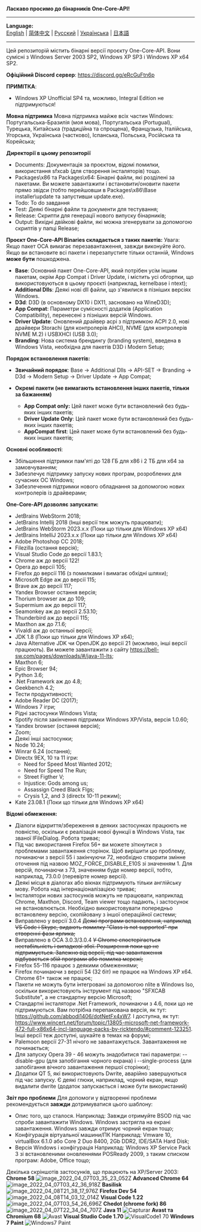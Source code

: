 **Ласкаво просимо до бінарників One-Core-API!**

***
**Language:**    
[English](README.md) | [简体中文](README_CN.md) | [Русский](README_RU.md) | [Українська](README_UK.md) | [日本語](README_JP.md)
***

Цей репозиторій містить бінарні версії проєкту One-Core-API. Вони сумісні з Windows Server 2003 SP2, Windows XP SP3 і Windows XP x64 SP2.

**Офіційний Discord сервер**: https://discord.gg/eRcGuFtn6p

**ПРИМІТКА**:
- Windows XP Unofficial SP4 та, можливо, Integral Edition не підтримуються!

**Мовна підтримка**
Мовна підтримка майже всіх частин Windows: Португальська-Бразилія (моя мова), Португальська (Portugual), Турецька, Китайська (традиційна та спрощена), Французька, Італійська, Угорська, Українська (частково), Іспанська, Польська, Російська та Корейська;

**Директорії в цьому репозиторії**
- Documents: Документація за проєктом, відомі помилки, використання sfxcab (для створення інсталяторів) тощо.
- Packages\x86 та Packages\x64: Бінарні файли, які розділені за пакетами. Ви можете завантажити і встановити/оновити пакети прямо звідси (тобто перейшовши в Packages\x86\Base installer\update та запустивши update.exe).
- Todo: To do завдання
- Test: Деякі бінарні файли та документи для тестування;
- Release: Скрипти для генерації нового випуску бінарників;
- Output: Вихідні двійкові файли, які можна згенерувати за допомогою скриптів у папці Release;

**Проєкт One-Core-API Binaries складається з таких пакетів:**
Увага: Якщо пакет OCA вимагає перезавантаження, завжди виконуйте його. Якщо ви встановите всі пакети і перезапустите тільки останній, Windows **може бути** пошкоджена.
- **Base**: Основний пакет One-Core-API, який потрібен усім іншим пакетам, окрім App Compat і Driver Update, і містить усі обгортки, що використовуються в цьому проєкті (наприклад, kernelbase і ntext);
- **Additional Dlls**: Деякі нові dll файли, що з'явилися в пізніших версіях Windows.
- **D3d**: D3D (в основному DX10 і DX11, засновано на WineD3D);
- **App Compat**: Параметри сумісності додатків (Application Compatibility), перенесені з пізніших версій Windows.
- **Driver Update**: Оновлений драйвер acpi з підтримкою ACPI 2.0, нові драйвери Storachi (для контролерів AHCI), NVME (для контролерів NVME M.2) і USBXHCI (USB 3.0);
- **Branding**: Нова система брендингу (branding system), введена в Windows Vista, необхідна для пакетів D3D і Modern Setup;

**Порядок встановлення пакетів:**
- **Звичайний порядок**: Base -> Additional Dlls -> API-SET -> Branding -> D3d -> Modern Setup -> Driver Update -> App Compat;

- **Окремі пакети (не вимагають встановлення інших пакетів, тільки за бажанням)**
  - **App Compat only:** Цей пакет може бути встановлений без будь-яких інших пакетів;
  - **Driver Update Only**: Цей пакет може бути встановлений без будь-яких інших пакетів;
  - **AppCompat first**: Цей пакет може бути встановлений без будь-яких інших пакетів;

**Основні особливості**:
- Збільшення підтримки пам'яті до 128 ГБ для x86 і 2 ТБ для x64 за замовчуванням;
- Забезпечує підтримку запуску нових програм, розроблених для сучасних ОС Windows;
- Забезпечення підтримки нового обладнання за допомогою нових контролерів із драйверами;


**One-Core-API дозволяє запускати:**
- JetBrains WebStorm 2018;
- JetBrains Intellij 2018 (Інші версії теж можуть працювати);
- JetBrains WebStorm 2023.x.x (Поки що тільки для Windows XP x64)
- JetBrains IntelliJ 2023.x.x (Поки що тільки для Windows XP x64)
- Adobe Photoshop CC 2018;
- Filezilla (остання версія);
- Visual Studio Code до версії 1.83.1;
- Chrome аж до версії 122!
- Opera до версії 105;
- Firefox до версії 116 (з помилками і вимагає обхідні шляхи);
- Microsoft Edge аж до версії 115;
- Brave аж до версії 117;
- Yandex Browser остання версія;
- Thorium browser аж до 109;
- Supermium аж до версії 117;
- Seamonkey аж до версії 2.53.10;
- Thunderbird аж до версії 115;
- Maxthon аж до 7.1.6;
- Vivaldi аж до останньої версії;
- JDK 1.8 (Поки що тільки для Windows XP x64);
- Java Alternative JDK чи OpenJDK до версії 21 (можливо, інші версії працюють). Ви можете завантажити з сайту https://bell-sw.com/pages/downloads/#/java-11-lts;
- Maxthon 6;
- Epic Browser 94;
- Python 3.6;
- .Net Framework аж до 4.8;
- Geekbench 4.2;
- Тести продуктивності;
- Adobe Reader DC (2017);
- Windows 7 ігри;
- Рідні застосунки Windows Vista;
- Spotify після закінчення підтримки Windows XP/Vista, версія 1.0.60;
- Yandex browser (остання версія);
- Zoom;
- Деякі інші застосунки;
- Node 10.24;
- Winrar 6.24 (остання);
- Directx 9EX, 10 та 11 ігри: 
  - Need for Speed Most Wanted 2012;
  - Need for Speed The Run;
  - Street Figther V;
  - Injustice: Gods among us;
  - Assassign Creed Black Flgs;
  - Crysis 1,2, and 3 (directx 10-11 режим);
- Kate 23.08.1 (Поки що тільки для Windows XP x64)


**Відомі обмеження:**
- Діалоги відкриття/збереження в деяких застосунках працюють не повністю, оскільки є реалізація нової функції в Windows Vista, так званої IFileDialog. Робота триває;
- Під час використання Firefox 56+ ви можете зіткнутися з проблемами завантаження сторінок. Щоб вирішити цю проблему, починаючи з версії 55 і закінчуючи 72, необхідно створити змінне оточення під назвою MOZ_FORCE_DISABLE_E10S зі значенням 1. Для версій, починаючи з 73, значенням буде номер версії, тобто, наприклад, 73.0.0 (перевірте номер версії).
- Деякі місця в діалогах або вікнах підтримують тільки англійську мову. Робота над інтернаціоналізацією триває;
- Інсталятори нових застосунків можуть не працювати, наприклад Chrome, Maxthon, Discord, Team viewer тощо падають, і застосунок не встановлюється. Необхідно 
використовувати попередньо встановлену версію, скопійовану з іншої операційної системи;
- Виправлено у версії 3.0.4 ~~Деякі програми встановлення, наприклад VS Code і Skype, видають помилку "Class is not supported" при створенні фази ярлика;~~
- Виправлено в OCA 3.0.3/3.0.4 ~~У Chrome спостерігається нестабільність і випадкові збої. Розширення поки що не підтримується. Залежно від версії, під час завантаження відбувається збій програми або помилка мережі;~~
- Firefox 55-116 працює з деякими обмеженнями;
- Firefox починаючи з версії 54 (32 біт) не працює на Windows XP x64. Chrome 61+ також не працює;
- Пакети не можуть бути інтегровані за допомогою nlite в Windows Iso, оскільки використовують інструмент під назвою "SFXCAB Substitute", а не стандартну версію Microsoft;
- Стандартні інсталятори .Net Framework, починаючи з 4.6, поки що не підтримуються. Вам потрібна перепакована версія, як тут: https://github.com/abbodi1406/dotNetFx4xW7. І доступна, як тут: https://www.wincert.net/forum/topic/13805-microsoft-net-framework-472-full-x86x64-incl-language-packs-by-ricktendo/#comment-123251. Інші версії теж доступні, шукайте в темах на форумі;
- Palemoon версії 27-31 нічого не завантажується. Завантаження не починається;
- Для запуску Opera 39 - 46 можуть знадобитися такі параметри: --disable-gpu (для запобігання чорного екрана) і --single-process (для запобігання вічного завантаження першої сторінки);
- Додатки QT 5, які використовують Dwrite, аварійно завершуються під час запуску. Є деякі глюки, наприклад, чорний екран, якщо видалити dwrite (додаток запускається і може бути використаний)

**Звіт про проблеми**
Для допомоги у відтворенні проблеми рекомендується **завжди** дотримуватися цього шаблону:
- Опис того, що сталося.
  Наприклад: Завжди отримуйте BSOD під час спроби завантажити Windows. Windows застрягла на екрані завантаження. Windows завжди отримує чорний екран тощо;
- Конфігурація віртуальної машини/ПК
  Наприклад: Vmware 10, virtualBox 6.1.0 або Core 2 Duo 8400, 2Gb DDR2, IDE/SATA Hard Disk;
- Версія Windows і конфігурація
  Наприклад: Windows XP Service Pack 3 зі встановленими оновленнями POSReady 2009, з таким списком програм: Adobe, Office тощо;

Декілька скріншотів застосунків, що працюють на XP/Server 2003:
**Chrome 58**
![image_2022_04_07T03_35_23_052Z](https://user-images.githubusercontent.com/5159776/178077754-de45d085-7e32-4080-b577-29f67a777076.png)
**Advanced Chrome 64**
![image_2022_04_07T03_42_36_918Z](https://user-images.githubusercontent.com/5159776/178077817-e58fd872-f0fb-431d-aaad-c4a15510ed87.png)
**Basilisk**
![image_2022_04_08T21_38_17_976Z](https://user-images.githubusercontent.com/5159776/178077859-079bfca4-bdb6-402e-8991-b88e7dfe387c.png)
**Firefox Dev 54**
![image_2022_04_08T14_03_12_014Z](https://user-images.githubusercontent.com/5159776/178077897-676267bd-31c2-451d-8d81-951c0223bac4.png)
**Visual Code 1.22**
![image_2022_04_07T03_54_26_696Z](https://user-images.githubusercontent.com/5159776/178077980-31788372-84e3-43b9-8bd3-d3204a375197.png)
**Chedot (chrome fork) 86**
![image_2022_04_07T22_34_04_707Z](https://user-images.githubusercontent.com/5159776/178078013-9ccc115e-f6f6-44d0-937f-1a73fa5c6dee.png)
**Java 11**
![Capturar](https://user-images.githubusercontent.com/5159776/178078132-da504607-a1ca-4f8d-ae25-6a7eb367bdaa.PNG)
**Avast та Chromium 68**
![Avast](https://user-images.githubusercontent.com/5159776/178078208-c13b3448-ee6a-4c56-9d94-d0c62d51949e.PNG)
**Visual Studio Code 1.70**
![VisualCode1 70](https://user-images.githubusercontent.com/5159776/192194220-9f4f324d-b0d8-4c40-a378-2c25c81eff16.PNG)
**Windows 7 Paint**
![Windows7 Paint](https://user-images.githubusercontent.com/5159776/192194273-de70c23e-8731-4fb6-96c1-9bee98947269.PNG)
